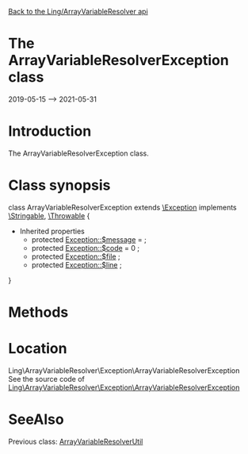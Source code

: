 [Back to the Ling/ArrayVariableResolver api](https://github.com/lingtalfi/ArrayVariableResolver/blob/master/doc/api/Ling/ArrayVariableResolver.md)



The ArrayVariableResolverException class
================
2019-05-15 --> 2021-05-31






Introduction
============

The ArrayVariableResolverException class.



Class synopsis
==============


class <span class="pl-k">ArrayVariableResolverException</span> extends [\Exception](http://php.net/manual/en/class.exception.php) implements [\Stringable](https://wiki.php.net/rfc/stringable), [\Throwable](http://php.net/manual/en/class.throwable.php) {

- Inherited properties
    - protected  [Exception::$message](#property-message) =  ;
    - protected  [Exception::$code](#property-code) = 0 ;
    - protected  [Exception::$file](#property-file) ;
    - protected  [Exception::$line](#property-line) ;

}






Methods
==============






Location
=============
Ling\ArrayVariableResolver\Exception\ArrayVariableResolverException<br>
See the source code of [Ling\ArrayVariableResolver\Exception\ArrayVariableResolverException](https://github.com/lingtalfi/ArrayVariableResolver/blob/master/Exception/ArrayVariableResolverException.php)



SeeAlso
==============
Previous class: [ArrayVariableResolverUtil](https://github.com/lingtalfi/ArrayVariableResolver/blob/master/doc/api/Ling/ArrayVariableResolver/ArrayVariableResolverUtil.md)<br>
